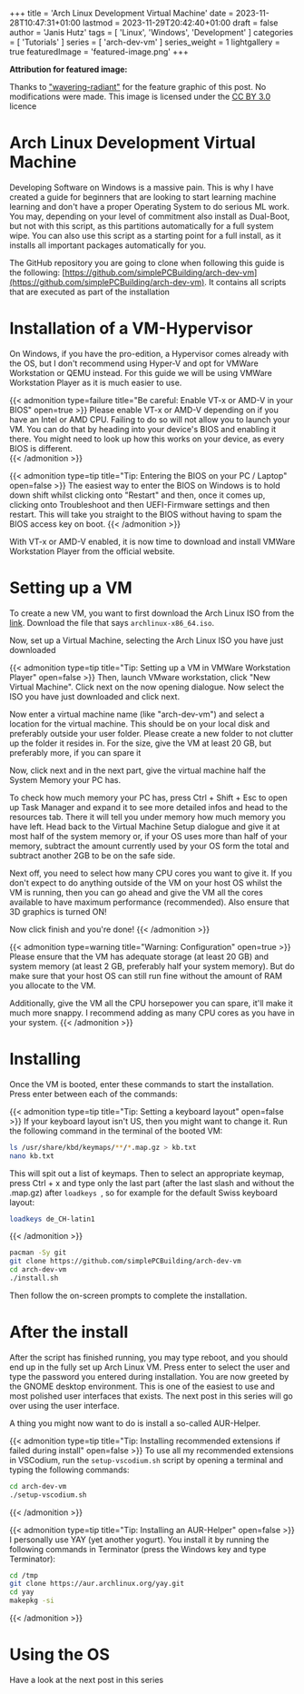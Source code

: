 +++
title = 'Arch Linux Development Virtual Machine'
date = 2023-11-28T10:47:31+01:00
lastmod = 2023-11-29T20:42:40+01:00
draft = false
author = 'Janis Hutz'
tags = [ 'Linux', 'Windows', 'Development' ]
categories = [ 'Tutorials' ]
series = [ 'arch-dev-vm' ]
series_weight = 1
lightgallery = true
featuredImage = 'featured-image.png'
+++

**Attribution for featured image:**

Thanks to ["wavering-radiant"](https://www.deviantart.com/wavering-radiant/gallery) for the feature graphic of this post. No modifications were made. This image is licensed under the [CC BY 3.0](https://creativecommons.org/licenses/by/3.0/) licence

# Arch Linux Development Virtual Machine

Developing Software on Windows is a massive pain. This is why I have created a guide for beginners that are looking to start learning machine learning and don't have a proper Operating System to do serious ML work. You may, depending on your level of commitment also install as Dual-Boot, but not with this script, as this partitions automatically for a full system wipe. You can also use this script as a starting point for a full install, as it installs all important packages automatically for you. 

The GitHub repository you are going to clone when following this guide is the following: [https://github.com/simplePCBuilding/arch-dev-vm](https://github.com/simplePCBuilding/arch-dev-vm).
It contains all scripts that are executed as part of the installation

# Installation of a VM-Hypervisor
On Windows, if you have the pro-edition, a Hypervisor comes already with the OS, but I don't recommend using Hyper-V and opt for VMWare Workstation or QEMU instead. For this guide we will be using VMWare Workstation Player as it is much easier to use. 

{{< admonition type=failure title="Be careful: Enable VT-x or AMD-V in your BIOS" open=true >}}
Please enable VT-x or AMD-V depending on if you have an Intel or AMD CPU. Failing to do so will not allow you to launch your VM. You can do that by heading into your device's BIOS and enabling it there. You might need to look up how this works on your device, as every BIOS is different.  
{{< /admonition >}}

{{< admonition type=tip title="Tip: Entering the BIOS on your PC / Laptop" open=false >}}
The easiest way to enter the BIOS on Windows is to hold down shift whilst clicking onto "Restart" and then, once it comes up, clicking onto Troubleshoot and then UEFI-Firmware settings and then restart. This will take you straight to the BIOS without having to spam the BIOS access key on boot.
{{< /admonition >}}


With VT-x or AMD-V enabled, it is now time to download and install VMWare Workstation Player from the official website.


# Setting up a VM
To create a new VM, you want to first download the Arch Linux ISO from the [link](https://pkg.adfinis.com/archlinux/iso/latest/). Download the file that says 
`archlinux-x86_64.iso`. 

Now, set up a Virtual Machine, selecting the Arch Linux ISO you have just downloaded

{{< admonition type=tip title="Tip: Setting up a VM in VMWare Workstation Player" open=false >}}
Then, launch VMware workstation, click "New Virtual Machine". Click next on the now opening dialogue. Now select the ISO you have just downloaded and click next. 

Now enter a virtual machine name (like "arch-dev-vm") and select a location for the virtual machine. This should be on your local disk and preferably outside your user folder. Please create a new folder to not clutter up the folder it resides in. For the size, give the VM at least 20 GB, but preferably more, if you can spare it

Now, click next and in the next part, give the virtual machine half the System Memory your PC has. 

To check how much memory your PC has, press Ctrl + Shift + Esc to open up Task Manager and expand it to see more detailed infos and head to the resources tab. There it will tell you under memory how much memory you have left. Head back to the Virtual Machine Setup dialogue and give it at most half of the system memory or, if your OS uses more than half of your memory, subtract the amount currently used by your OS form the total and subtract another 2GB to be on the safe side. 

Next off, you need to select how many CPU cores you want to give it. If you don't expect to do anything outside of the VM on your host OS whilst the VM is running, then you can go ahead and give the VM all the cores available to have maximum performance (recommended). Also ensure that 3D graphics is turned ON!

Now click finish and you're done!
{{< /admonition >}}

{{< admonition type=warning title="Warning: Configuration" open=true >}}
Please ensure that the VM has adequate storage (at least 20 GB) and system memory (at least 2 GB, preferably half your system memory). But do make sure that your host OS can still run fine without the amount of RAM you allocate to the VM.

Additionally, give the VM all the CPU horsepower you can spare, it'll make it much more snappy. I recommend adding as many CPU cores as you have in your system.
{{< /admonition >}}


# Installing
Once the VM is booted, enter these commands to start the installation. Press enter between each of the commands:

{{< admonition type=tip title="Tip: Setting a keyboard layout" open=false >}}
If your keyboard layout isn't US, then you might want to change it.
Run the following command in the terminal of the booted VM:
```bash
ls /usr/share/kbd/keymaps/**/*.map.gz > kb.txt
nano kb.txt
```

This will spit out a list of keymaps. Then to select an appropriate keymap, press Ctrl + x and type only the last part (after the last slash and without the .map.gz) after `loadkeys `, so for example for the default Swiss keyboard layout:
```bash
loadkeys de_CH-latin1
```

{{< /admonition >}}


```bash
pacman -Sy git
git clone https://github.com/simplePCBuilding/arch-dev-vm
cd arch-dev-vm
./install.sh
```

Then follow the on-screen prompts to complete the installation. 



# After the install
After the script has finished running, you may type reboot, and you should end up in the fully set up Arch Linux VM. Press enter to select the user and type the password you entered during installation. You are now greeted by the GNOME desktop environment. This is one of the easiest to use and most polished user interfaces that exists. The next post in this series will go over using the user interface.

A thing you might now want to do is install a so-called AUR-Helper.

{{< admonition type=tip title="Tip: Installing recommended extensions if failed during install" open=false >}}
To use all my recommended extensions in VSCodium, run the `setup-vscodium.sh` script by opening a terminal and typing the following commands:
```bash
cd arch-dev-vm
./setup-vscodium.sh
```
{{< /admonition >}}

{{< admonition type=tip title="Tip: Installing an AUR-Helper" open=false >}}
I personally use YAY (yet another yogurt). You install it by running the following commands in Terminator (press the Windows key and type Terminator):

```bash
cd /tmp
git clone https://aur.archlinux.org/yay.git
cd yay
makepkg -si
```
{{< /admonition >}}

# Using the OS
Have a look at the next post in this series
